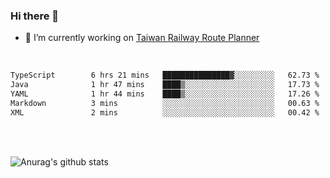 ### Hi there 👋

- 🔭 I’m currently working on [Taiwan Railway Route Planner](https://github.com/Taiwan-Railway-Route-Planner)

<br/>

<!--START_SECTION:waka-->

```txt
TypeScript        6 hrs 21 mins   ███████████████▓░░░░░░░░░   62.73 %
Java              1 hr 47 mins    ████▒░░░░░░░░░░░░░░░░░░░░   17.73 %
YAML              1 hr 44 mins    ████▒░░░░░░░░░░░░░░░░░░░░   17.26 %
Markdown          3 mins          ░░░░░░░░░░░░░░░░░░░░░░░░░   00.63 %
XML               2 mins          ░░░░░░░░░░░░░░░░░░░░░░░░░   00.42 %
```

<!--END_SECTION:waka-->

<br/>
<br/>

![Anurag's github stats](https://github-readme-stats.vercel.app/api?username=DepickereSven&show_icons=true&theme=tokyonight)



<!--
**DepickereSven/DepickereSven** is a ✨ _special_ ✨ repository because its `README.md` (this file) appears on your GitHub profile.

Here are some ideas to get you started:

- 🔭 I’m currently working on ...
- 🌱 I’m currently learning ...
- 👯 I’m looking to collaborate on ...
- 🤔 I’m looking for help with ...
- 💬 Ask me about ...
- 📫 How to reach me: ...
- 😄 Pronouns: ...
- ⚡ Fun fact: ...
-->
